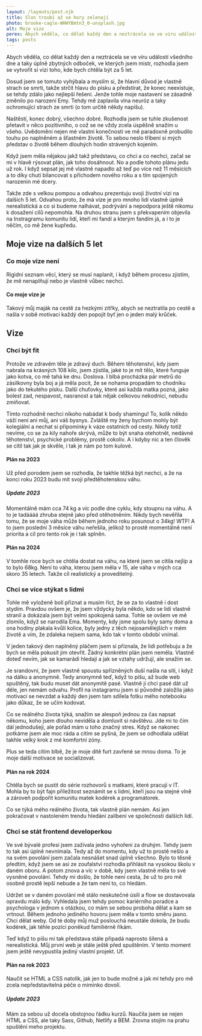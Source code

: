 ```yaml
---
layout: /layouts/post.njk
title: Slon troubí až se hory zelenají
photo: brooke-cagle-WHWYBmtn3_0-unsplash.jpg
alt: Moje vize
perex: Abych věděla, co dělat každý den a neztrácela se ve víru událostí všedního dne a taky úplně zbytných odboček, ve kterých jsem mistr, rozhodla jsem se vytvořit si vizi toho, kde bych chtěla být za 5 let.
tags: posts
---
```


Abych věděla, co dělat každý den a neztrácela se ve víru událostí všedního dne a taky úplně zbytných odboček, ve kterých jsem mistr, rozhodla jsem se vytvořit si vizi toho, kde bych chtěla být za 5 let.

Dosud jsem se tomuto vyhýbala a myslím si, že hlavní důvod je vlastně strach se smrti, takže strčit hlavu do písku a předstírat, že konec neexistuje, se tehdy zdálo jako nejlepší řešení. Jenže tohle moje nastavení se zásadně změnilo po narození Emy. Tehdy mě zaplavila vlna neuróz a taky ochromující strach ze smrti (o tom určitě někdy napíšu).

Naštěstí, konec dobrý, všechno dobré. Rozhodla jsem se tuhle zkušenost přetavit v něco pozitivního, o což se ne vždy zcela úspěšně snažím u všeho. Uvědomění nejen mé vlastní konečnosti ve mě paradoxně probudilo touhu po naplněném a šťastném životě. To sebou neslo tříbení si mých představ o životě během dlouhých hodin strávených kojením.

Když jsem měla nějakou jakž takž představu, co chci a co nechci, začal se mi v hlavě rýsovat plán, jak toho dosáhnout. No a podle tohoto plánu jedu už rok. I když sepsat jej mě vlastně napadlo až teď po více než 11 měsících a to díky chuti bilancovat s příchodem nového roku a s tím spojených narozenin mé dcery.

Takže zde s velkou pompou a odvahou prezentuju svoji životní vizi na dalších 5 let. Odvahou proto, že má vize je pro mnoho lidí vlastně úplně nerealistická a co si budeme nalhávat, podrývání a nepodpora ještě nikomu k dosažení cílů nepomohla. Na druhou stranu jsem s překvapením objevila na Instragramu komunitu lidí, kteří mi fandí a kterým fandím já, a i to je něčím, co mě žene kupředu.

## Moje vize na dalších 5 let

### Co moje vize není

Rigidní seznam věcí, který se musí naplanit, i když během procesu zjistím, že mě nenaplňují nebo je vlastně vůbec nechci.

#### Co moje vize je

Takový můj maják na cestě za hezkými zítřky, abych se neztratila po cestě a našla v sobě motivaci každý den popojít byť jen o jeden malý krůček.

## Vize

### Chci být fit

Protože ve zdravém těle je zdravý duch. Během těhotenství, kdy jsem nabrala na krásných 108 kilo, jsem zjistila, jaké to je mít tělo, které funguje jako kotva, co mě tahá ke dnu. Doslova. I blbá procházka pár metrů do zásilkovny byla boj a já měla pocit, že se nohama propadám to chodníku jako do tekutého písku. Další chuťovky, které asi každá matka pozná, jako bolest zad, nespavost, nasranost a tak nějak celkovou nekodnici, nebudu zmiňovat.

Tímto rozhodně nechci nikoho nabádat k body shamingu! To, kolik někdo váží není ani můj, ani váš bysnys. Zvláště my ženy bychom mohly být kolegiální a nechat si připomínky k váze ostatních od cesty. Nikdy totiž nevíme, co se za kily nahoře skrývá, může to být snaha otehotnět, nedávné těhotenství, psychické problémy, prostě cokoliv. A i kdyby nic a ten člověk se cítil tak jak je skvěle, i tak je nám po tom kulové.

#### Plán na 2023

Už před porodem jsem se rozhodla, že takhle těžká být nechci, a že na konci roku 2023 budu mít svoji předtěhotenskou váhu.

##### Update 2023

Momentálně mám cca 74 kg a víc podle dne cyklu, kdy stoupnu na váhu. A to je tadáááá zhruba stejně jako před otěhotněním. Nikdy bych nevěřila tomu, že se moje váha může během jednoho roku posunout o 34kg! WTF! A to jsem poslední 3 měsíce váhu neřešila, jelikož to prostě momentálně není priorita a cíl pro tento rok je i tak splněn.

#### Plán na 2024

V tomhle roce bych se chtěla dostat na váhu, na které jsem se cítila nejlíp a to bylo 68kg. Není to váha, kterou jsem měla v 15, ale váha v mých cca skoro 35 letech. Takže cíl realistický a proveditelný.

### Chci se více stýkat s lidmi

Tohle mě vyloženě bolí přiznat a musím říct, že se za to vlastně i dost stydím. Pravdou ovšem je, že jsem vždycky byla někdo, kdo se lidí vlastně stranil a dokázala jsem být velmi spokojená sama. Tohle se ovšem ve mě zlomilo, když se narodila Ema. Momenty, kdy jsme spolu byly samy doma a ona hodiny plakala kvůli kolice, byly jedny z těch nejosamělejších v mém životě a vím, že zdaleka nejsem sama, kdo tak v tomto období vnímal.

V jeden takový den naplněný pláčem jsem si přiznala, že lidi potřebuju a že bych se měla pokusit jim otevřít. Žádný konkrétní plán jsem neměla. Vlastně doteď nevím, jak se kamarádi hledají a jak se vztahy udržují, ale snažím se.

Je srandovní, že jsem vlastně spoustu spřízněných duší našla na síti, i když na dálku a anonymně. Tedy anonymně teď, když to píšu, až bude web spuštěný, tak budu muset dát anonymitě pasé. Vlastně ji chci pasé dát už déle, jen nemám odvahu. Profil na instagramu jsem si původně založila jako motivaci se nevzdat a každý den jsem tam sdílela fotku mého notebooku jako důkaz, že se učím kodovat.

Co se reálného života týká, snažím se alespoň jednou za čas napsat někomu, koho jsem dlouho neviděla a domluvit si návštěvu. Jde mi to čím dál jednodušeji, ale pořád mám u toho značný stres. Když se nakonec potkáme jsem ale moc ráda a cítím se pyšná, že jsem se odhodlala udělat takhle velký krok z mé komfortní zóny.

Plus se teda cítím blbě, že je moje dítě furt zavřené se mnou doma. To je moje další motivace se socializovat.

#### Plán na rok 2024

Chtěla bych se pustit do série rozhovorů s matkami, které pracují v IT. Mohla by to být fajn příležitost seznámit se s lidmi, kteří jsou na stejné vlně a zároveň podpořit komunitu matek kodérek a programátorek.

Co se týká mého reálného života, tak vlastně plán nemám. Asi jen pokračovat v nastoleném trendu hledání zalíbení ve společnosti dalších lidí.

### Chci se stát frontend developerkou

Ve své bývalé profesi jsem zažívala jedno vyhoření za druhým. Tehdy jsem to tak asi úplně nevnímala. Tedy až do momentu, kdy už to prostě nešlo a na svém povolání jsem začala nesnášet snad úplně všechno. Bylo to těsně předtím, když jsem se asi ze zoufalství rozhodla přihlásit na vysokou školu v daném oboru. A potom znova a víc v době, kdy jsem vlastně měla to své vysněné povolání. Tehdy mi došlo, že tohle není cesta, že už to pro mě osobně prostě lepší nebude a že tam není to, co hledám.

Udržet se v daném povolání mě stálo neskutečné úsilí a flow se dostavovala opravdu málo kdy. Vyhledala jsem tehdy pomoc kariérního poradce a psychologa v jednom s otázkou, co mám se sebou proboha dělat a kam se vrtnout. Během jednoho jediného hovoru jsem měla v tomto směru jasno. Chci dělat weby. Od té doby můj muž poslouchá neustále dokola, že budu kodérek, jak téhle pozici poněkud familiérně říkám.

Teď když to píšu mi tak představa stále připadá naprosto šílená a nerealistická. Můj první web je stále ještě před spuštěním. V tento moment jsem ještě nevypustila jediný vlastní projekt. Uf.

#### Plán na rok 2023

Naučit se HTML a CSS natolik, jak jen to bude možné a jak mi tehdy pro mě zcela nepředstavitelná péče o miminko dovolí.

##### Update 2023

Mám za sebou už docela obstojnou řádku kurzů. Naučila jsem se nejen HTML a CSS, ale taky Sass, Github, Netlify a BEM. Zrovna stojím na prahu spuštění meho projektu.
